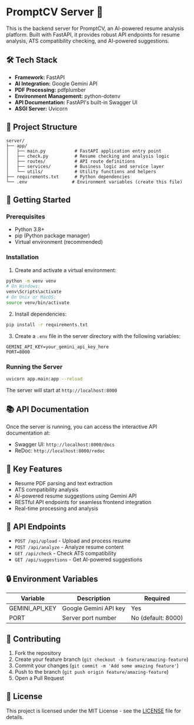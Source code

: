 # PromptCV Server 🚀

This is the backend server for PromptCV, an AI-powered resume analysis platform. Built with FastAPI, it provides robust API endpoints for resume analysis, ATS compatibility checking, and AI-powered suggestions.

## 🛠️ Tech Stack

- **Framework:** FastAPI
- **AI Integration:** Google Gemini API
- **PDF Processing:** pdfplumber
- **Environment Management:** python-dotenv
- **API Documentation:** FastAPI's built-in Swagger UI
- **ASGI Server:** Uvicorn

## 📁 Project Structure

```
server/
├── app/
│   ├── main.py           # FastAPI application entry point
│   ├── check.py          # Resume checking and analysis logic
│   ├── routes/           # API route definitions
│   ├── services/         # Business logic and service layer
│   └── utils/            # Utility functions and helpers
├── requirements.txt      # Python dependencies
└── .env                 # Environment variables (create this file)
```

## 🚀 Getting Started

### Prerequisites

- Python 3.8+
- pip (Python package manager)
- Virtual environment (recommended)

### Installation

1. Create and activate a virtual environment:
```bash
python -m venv venv
# On Windows:
venv\Scripts\activate
# On Unix or MacOS:
source venv/bin/activate
```

2. Install dependencies:
```bash
pip install -r requirements.txt
```

3. Create a `.env` file in the server directory with the following variables:
```env
GEMINI_API_KEY=your_gemini_api_key_here
PORT=8000
```

### Running the Server

```bash
uvicorn app.main:app --reload
```

The server will start at `http://localhost:8000`

## 📚 API Documentation

Once the server is running, you can access the interactive API documentation at:
- Swagger UI: `http://localhost:8000/docs`
- ReDoc: `http://localhost:8000/redoc`

## 🔑 Key Features

- Resume PDF parsing and text extraction
- ATS compatibility analysis
- AI-powered resume suggestions using Gemini API
- RESTful API endpoints for seamless frontend integration
- Real-time processing and analysis

## 🔄 API Endpoints

- `POST /api/upload` - Upload and process resume
- `POST /api/analyze` - Analyze resume content
- `GET /api/check` - Check ATS compatibility
- `GET /api/suggestions` - Get AI-powered suggestions

## 🔒 Environment Variables

| Variable | Description | Required |
|----------|-------------|----------|
| GEMINI_API_KEY | Google Gemini API key | Yes |
| PORT | Server port number | No (default: 8000) |

## 🤝 Contributing

1. Fork the repository
2. Create your feature branch (`git checkout -b feature/amazing-feature`)
3. Commit your changes (`git commit -m 'Add some amazing feature'`)
4. Push to the branch (`git push origin feature/amazing-feature`)
5. Open a Pull Request

## 📝 License

This project is licensed under the MIT License - see the [LICENSE](../LICENSE) file for details. 